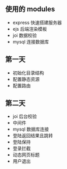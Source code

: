## 使用的 modules

- express 快速搭建服务器
- ejs 后端渲染模板
- joi 数据校验
- mysql 连接数据库

## 第一天

- 初始化目录结构
- 配置静态资源
- 配置路由

## 第二天

- joi 后台校验
- 中间件
- mysql 数据库连接
- 登陆返回结果且跳转
- 登陆保持
- 登录拦截
- 动态网页标题
- 用户退出

